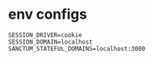 # env configs
``` .env
SESSION_DRIVER=cookie
SESSION_DOMAIN=localhost
SANCTUM_STATEFUL_DOMAINS=localhost:3000
```
